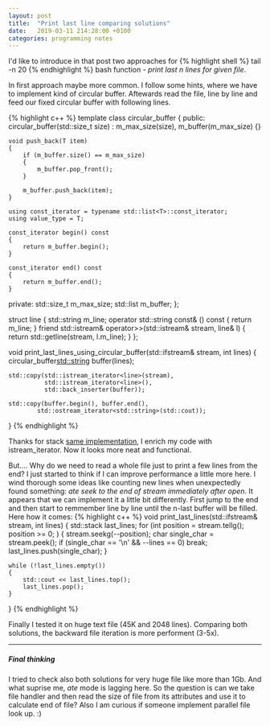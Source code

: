 ```yaml
---
layout: post
title:  "Print last line comparing solutions"
date:   2019-03-11 214:28:00 +0100
categories: programming notes
---
```


I'd like to introduce in that post two approaches for
{% highlight shell %}
tail -n 20
{% endhighlight %}
bash function - *print last n lines for given file*.

In first approach maybe more common. I follow some hints, where we have to implement kind of circular buffer. Aftewards read the file, line by line and feed our fixed circular buffer with following lines.

{% highlight c++ %}
template <typename T>
class circular_buffer
{
public:
    circular_buffer(std::size_t size) :
        m_max_size(size),
        m_buffer(m_max_size)
    {}

    void push_back(T item)
    {
        if (m_buffer.size() == m_max_size)
        {
            m_buffer.pop_front();
        }

        m_buffer.push_back(item);
    }

    using const_iterator = typename std::list<T>::const_iterator;
    using value_type = T;

    const_iterator begin() const
    {
        return m_buffer.begin();
    }

    const_iterator end() const
    {
        return m_buffer.end();
    }

private:
    std::size_t m_max_size;
    std::list<T> m_buffer;
};

struct line 
{
    std::string m_line;
    operator std::string const& () const { return m_line; }
    friend std::istream& operator>>(std::istream& stream, line& l)
    {
        return std::getline(stream, l.m_line);
    }
};

void print_last_lines_using_circular_buffer(std::ifstream& stream, int lines)
{
    circular_buffer<std::string> buffer(lines);

    std::copy(std::istream_iterator<line>(stream),
              std::istream_iterator<line>(),
              std::back_inserter(buffer));

    std::copy(buffer.begin(), buffer.end(),
            std::ostream_iterator<std::string>(std::cout));
}
{% endhighlight %}

Thanks for stack [same implementation](https://stackoverflow.com/questions/5794945/print-out-the-last-10-lines-of-a-file), I enrich my code with istream_iterator. Now it looks more neat and functional.

But.... Why do we need to read a whole file just to print a few lines from the end? I just started to think if I can improve performance a little more here. I wind thorough some ideas like counting new lines when unexpectedly found something: *ate seek to the end of stream immediately after open*.
It appears that we can implement it a little bit differently. First jump to the end and then start to remmember line by line until the n-last buffer will be filled. Here how it comes:
{% highlight c++ %}
void print_last_lines(std::ifstream& stream, int lines)
{
    std::stack<char> last_lines; 
    for (int position = stream.tellg(); position >= 0; )
    {
        stream.seekg(--position);
        char single_char = stream.peek();
        if (single_char == '\n' && --lines == 0) break;
        last_lines.push(single_char);
    }

    while (!last_lines.empty())
    {
        std::cout << last_lines.top();
        last_lines.pop();
    }
}
{% endhighlight %}

Finally I tested it on huge text file (45K and 2048 lines). Comparing both solutions, the backward file iteration is more performent (3-5x).

---
##### Final thinking
I tried to check also both solutions for very huge file like more than 1Gb. And what suprise me, *ate* mode is lagging here. So the question is can we take file handler and then read the size of file from its attributes and use it to calculate end of file?
Also I am curious if someone implement parallel file look up. :)